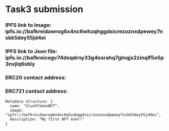 # Task3 submission
### IPFS link to Image: ipfs.io://bafkreidawrog6x4nc6whzqhggdsicrezoznxdpewey7nskk5dey55jd4ei
### IPFS link to Json file: ipfs.io://bafkreicogv74dxqdrny33g4exrahq7glnqjx2zinqlf5o5p3nvjlq6sbly
### ERC20 contact address: 
### ERC721 contact address: 
```
Metadata structure: {
  name: "SlushTokenNFT",
  image: "ipfs://bafkreidawrog6x4nc6whzqhggdsicrezoznxdpewey7nskk5dey55jd4ei",
  description: "My first NFT ever!"
}
```
